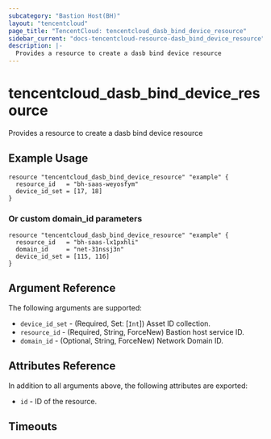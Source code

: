 ```yaml
---
subcategory: "Bastion Host(BH)"
layout: "tencentcloud"
page_title: "TencentCloud: tencentcloud_dasb_bind_device_resource"
sidebar_current: "docs-tencentcloud-resource-dasb_bind_device_resource"
description: |-
  Provides a resource to create a dasb bind device resource
---
```


# tencentcloud_dasb_bind_device_resource

Provides a resource to create a dasb bind device resource

## Example Usage

```hcl
resource "tencentcloud_dasb_bind_device_resource" "example" {
  resource_id   = "bh-saas-weyosfym"
  device_id_set = [17, 18]
}
```

### Or custom domain_id parameters

```hcl
resource "tencentcloud_dasb_bind_device_resource" "example" {
  resource_id   = "bh-saas-lx1pxhli"
  domain_id     = "net-31nssj3n"
  device_id_set = [115, 116]
}
```

## Argument Reference

The following arguments are supported:

* `device_id_set` - (Required, Set: [`Int`]) Asset ID collection.
* `resource_id` - (Required, String, ForceNew) Bastion host service ID.
* `domain_id` - (Optional, String, ForceNew) Network Domain ID.

## Attributes Reference

In addition to all arguments above, the following attributes are exported:

* `id` - ID of the resource.



## Timeouts

<no value>


